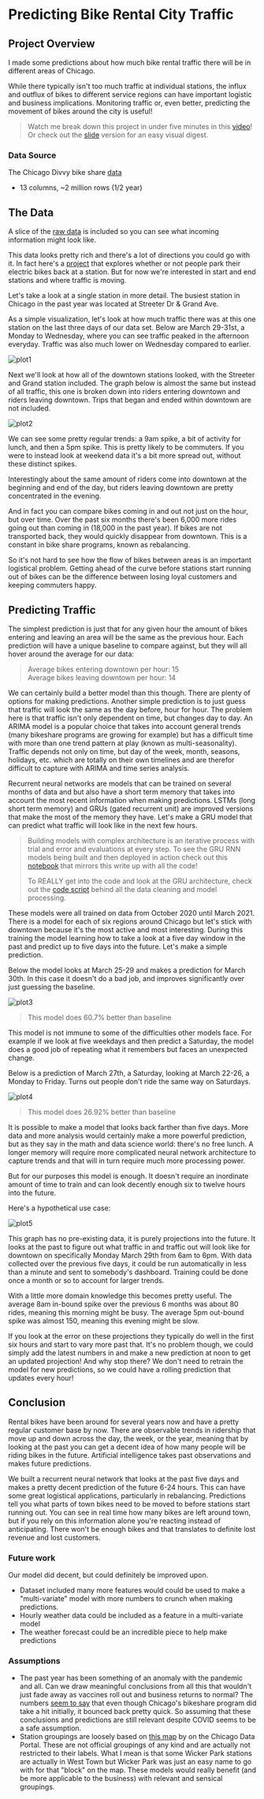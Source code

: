 # Predicting Bike Rental City Traffic

## Project Overview

I made some predictions about how much bike rental traffic there will be in different areas of Chicago.

While there typically isn't too much traffic at individual stations, the influx and outflux of bikes to different service regions can have important logistic and business implications. Monitoring traffic or, even better, predicting the movement of bikes around the city is useful!

>Watch me break down this project in under five minutes in this [video](https://youtu.be/e-K7Wk1LjuU)!
>Or check out the [slide](https://docs.google.com/presentation/d/1q1-8wEhc5NM7hwvC_pcPdODU0MeUuYW5fAwNUWNUK4Y/edit#slide=id.gd11b90b2b9_0_101) version for an easy visual digest.

### Data Source

The Chicago Divvy bike share [data](https://divvy-tripdata.s3.amazonaws.com/index.html)
- 13 columns, ~2 million rows (1/2 year)

## The Data
A slice of the [raw data](https://github.com/nick-kopy/Predicting-Bike-Rental-Station-Traffic/blob/main/data_sample.csv) is included so you can see what incoming information might look like.

This data looks pretty rich and there's a lot of directions you could go with it. In fact here's a [project](https://github.com/nick-kopy/Modeling-Electric-Rental-Bike-Lock-Ups) that explores whether or not people park their electric bikes back at a station. But for now we're interested in start and end stations and where traffic is moving. 

Let's take a look at a single station in more detail. The busiest station in Chicago in the past year was located at Streeter Dr & Grand Ave.

As a simple visualization, let's look at how much traffic there was at this one station on the last three days of our data set. Below are March 29-31st, a Monday to Wednesday, where you can see traffic peaked in the afternoon everyday. Traffic was also much lower on Wednesday compared to earlier.

![plot1](graphs/streeter_grand.jpg)

Next we'll look at how all of the downtown stations looked, with the Streeter and Grand station included. The graph below is almost the same but instead of all traffic, this one is broken down into riders entering downtown and riders leaving downtown. Trips that began and ended within downtown are not included.

![plot2](graphs/downtown_inout.jpg)

We can see some pretty regular trends: a 9am spike, a bit of activity for lunch, and then a 5pm spike. This is pretty likely to be commuters. If you were to instead look at weekend data it's a bit more spread out, without these distinct spikes.

Interestingly about the same amount of riders come into downtown at the beginning and end of the day, but riders leaving downtown are pretty concentrated in the evening.

And in fact you can compare bikes coming in and out not just on the hour, but over time. Over the past six months there's been 6,000 more rides going out than coming in (18,000 in the past year). If bikes are not transported back, they would quickly disappear from downtown. This is a constant in bike share programs, known as rebalancing.

So it's not hard to see how the flow of bikes between areas is an important logistical problem. Getting ahead of the curve before stations start running out of bikes can be the difference between losing loyal customers and keeping commuters happy.

## Predicting Traffic
The simplest prediction is just that for any given hour the amount of bikes entering and leaving an area will be the same as the previous hour. Each prediction will have a unique baseline to compare against, but they will all hover around the average for our data:

>Average bikes entering downtown per hour: 15  
>Average bikes leaving downtown per hour: 14  

We can certainly build a better model than this though. There are plenty of options for making predictions. Another simple prediction is to just guess that traffic will look the same as the day before, hour for hour. The problem here is that traffic isn't only dependent on time, but changes day to day. An ARIMA model is a popular choice that takes into account general trends (many bikeshare programs are growing for example) but has a difficult time with more than one trend pattern at play (known as multi-seasonality). Traffic depends not only on time, but day of the week, month, seasons, holidays, etc. which are totally on their own timelines and are therefor difficult to capture with ARIMA and time series analysis.

Recurrent neural networks are models that can be trained on several months of data and but also have a short term memory that takes into account the most recent information when making predictions. LSTMs (long short term memory) and GRUs (gated recurrent unit) are improved versions that make the most of the memory they have. Let's make a GRU model that can predict what traffic will look like in the next few hours.

>Building models with complex architecture is an iterative process with trial and error and evaluations at every step. To see the GRU RNN models being built and then deployed in action check out this [notebook](https://github.com/nick-kopy/Predicting-Bike-Rental-Station-Traffic/blob/main/prediction.ipynb) that mirrors this write up with all the code!
>
>To REALLY get into the code and look at the GRU architecture, check out the [code script](https://github.com/nick-kopy/Predicting-Bike-Rental-Station-Traffic/blob/main/model_funcs.py) behind all the data cleaning and model processing.

These models were all trained on data from October 2020 until March 2021. There is a model for each of six regions around Chicago but let's stick with downtown because it's the most active and most interesting. During this training the model learning how to take a look at a five day window in the past and predict up to five days into the future. Let's make a simple prediction.

Below the model looks at March 25-29 and makes a prediction for March 30th. In this case it doesn't do a bad job, and improves significantly over just guessing the baseline.

![plot3](graphs/mar_30.jpg)

>This model does 60.7% better than baseline

This model is not immune to some of the difficulties other models face. For example if we look at five weekdays and then predict a Saturday, the model does a good job of repeating what it remembers but faces an unexpected change.

Below is a prediction of March 27th, a Saturday, looking at March 22-26, a Monday to Friday. Turns out people don't ride the same way on Saturdays.

![plot4](graphs/mar_27.jpg)

>This model does 26.92% better than baseline

It is possible to make a model that looks back farther than five days. More data and more analysis would certainly make a more powerful prediction, but as they say in the math and data science world: there's no free lunch. A longer memory will require more complicated neural network architecture to capture trends and that will in turn require much more processing power.

But for our purposes this model is enough. It doesn't require an inordinate amount of time to train and can look decently enough six to twelve hours into the future.

Here's a hypothetical use case:

![plot5](graphs/mar_29.png)

This graph has no pre-existing data, it is purely projections into the future. It looks at the past to figure out what traffic in and traffic out will look like for downtown on specifically Monday March 29th from 6am to 6pm. With data collected over the previous five days, it could be run automatically in less than a minute and sent to somebody's dashboard. Training could be done once a month or so to account for larger trends. 

With a little more domain knowledge this becomes pretty useful. The average 8am in-bound spike over the previous 6 months was about 80 rides, meaning this morning might be busy. The average 5pm out-bound spike was almost 150, meaning this evening might be slow.

If you look at the error on these projections they typically do well in the first six hours and start to vary more past that. It's no problem though, we could simply add the latest numbers in and make a new prediction at noon to get an updated projection! And why stop there? We don't need to retrain the model for new predictions, so we could have a rolling prediction that updates every hour!

## Conclusion
Rental bikes have been around for several years now and have a pretty regular customer base by now. There are observable trends in ridership that move up and down across the day, the week, or the year, meaning that by looking at the past you can get a decent idea of how many people will be riding bikes in the future. Artificial intelligence takes past observations and makes future predictions.

We built a recurrent neural network that looks at the past five days and makes a pretty decent prediction of the future 6-24 hours. This can have some great logistical applications, particularly in rebalancing. Predictions tell you what parts of town bikes need to be moved to before stations start running out. You can see in real time how many bikes are left around town, but if you rely on this information alone you're reacting instead of anticipating. There won't be enough bikes and that translates to definite lost revenue and lost customers.

### Future work
Our model did decent, but could definitely be improved upon.
- Dataset included many more features would could be used to make a "multi-variate" model with more numbers to crunch when making predictions.
- Hourly weather data could be included as a feature in a multi-variate model
- The weather forecast could be an incredible piece to help make predictions

### Assumptions

- The past year has been something of an anomaly with the pandemic and all. Can we draw meaningful conclusions from all this that wouldn't just fade away as vaccines roll out and business returns to normal? The numbers [seem to say](https://github.com/nick-kopy/Exploration-of-bike-share-programs-post-pandemic) that even though Chicago's bikeshare program did take a hit initially, it bounced back pretty quick. So assuming that these conclusions and predictions are still relevant despite COVID seems to be a safe assumption.
- Station groupings are loosely based on [this map](https://data.cityofchicago.org/Transportation/Divvy-Bicycle-Stations-All-Map/bk89-9dk7) by on the Chicago Data Portal. These are not official groupings of any kind and are actually not restricted to their labels. What I mean is that some Wicker Park stations are actually in West Town but Wicker Park was just an easy name to go with for that "block" on the map. These models would really benefit (and be more applicable to the business) with relevant and sensical groupings.
